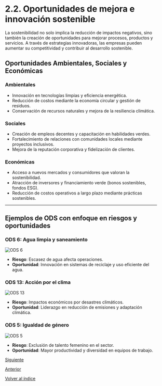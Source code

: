 # 2.2. Oportunidades de mejora e innovación sostenible  

La sostenibilidad no solo implica la reducción de impactos negativos, sino también la creación de oportunidades para mejorar procesos, productos y servicios. A través de estrategias innovadoras, las empresas pueden aumentar su competitividad y contribuir al desarrollo sostenible.

## Oportunidades Ambientales, Sociales y Económicas

### Ambientales

- Innovación en tecnologías limpias y eficiencia energética.
- Reducción de costos mediante la economía circular y gestión de residuos.
- Conservación de recursos naturales y mejora de la resiliencia climática.

### Sociales

- Creación de empleos decentes y capacitación en habilidades verdes.
- Fortalecimiento de relaciones con comunidades locales mediante proyectos inclusivos.
- Mejora de la reputación corporativa y fidelización de clientes.

### Económicas

- Acceso a nuevos mercados y consumidores que valoran la sostenibilidad.
- Atracción de inversores y financiamiento verde (bonos sostenibles, fondos ESG).
- Reducción de costos operativos a largo plazo mediante prácticas sostenibles.

---

## Ejemplos de ODS con enfoque en riesgos y oportunidades

### ODS 6: Agua limpia y saneamiento

![ODS 6](/md_pisa3_3/img_pisa3_3_Quiñones/ods_6.png)

- **Riesgo**: Escasez de agua afecta operaciones.
- **Oportunidad**: Innovación en sistemas de reciclaje y uso eficiente del agua.

### ODS 13: Acción por el clima

![ODS 13](/md_pisa3_3/img_pisa3_3_Quiñones/ods_13.png)

- **Riesgo**: Impactos económicos por desastres climáticos.
- **Oportunidad**: Liderazgo en reducción de emisiones y adaptación climática.

### ODS 5: Igualdad de género

![ODS 5](/md_pisa3_3/img_pisa3_3_Quiñones/ods_5.png)

- **Riesgo**: Exclusión de talento femenino en el sector.
- **Oportunidad**: Mayor productividad y diversidad en equipos de trabajo.

[Siguiente](/md_pisa3_3/2_capitulo2_ra3_pisa3_3_Quiñones/2.2.1_Integración_economía_quiñones.md)

[Anterior](/md_pisa3_3/2_capitulo2_ra3_pisa3_3_Quiñones/2.2_oportunidades_innovación_quiñones.md)

[Volver al índice](../indice_pisa3_3_Quiñones.md)
